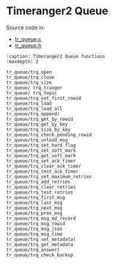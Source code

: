# Timeranger2 Queue

Source code in:

- [tr_queue.c](https://github.com/artgins/yunetas/blob/main/kernel/c/timeranger2/src/tr_queue.c)
- [tr_queue.h](https://github.com/artgins/yunetas/blob/main/kernel/c/timeranger2/src/tr_queue.h)

```{toctree}
:caption: Timeranger2 Queue functions
:maxdepth: 2

tr_queue/trq_open
tr_queue/trq_close
tr_queue/trq_size
tr_queue/ trq_tranger
tr_queue/ trq_topic
tr_queue/trq_set_first_rowid
tr_queue/trq_load
tr_queue/trq_load_all
tr_queue/trq_append(
tr_queue/trq_get_by_rowid
tr_queue/trq_get_by_key
tr_queue/trq_size_by_key
tr_queue/trq_check_pending_rowid
tr_queue/trq_unload_msg
tr_queue/trq_set_hard_flag
tr_queue/trq_set_soft_mark
tr_queue/trq_get_soft_mark
tr_queue/trq_set_ack_timer
tr_queue/trq_clear_ack_timer
tr_queue/trq_test_ack_timer
tr_queue/trq_set_maximum_retries
tr_queue/trq_add_retries
tr_queue/trq_clear_retries
tr_queue/trq_test_retries
tr_queue/trq_first_msg
tr_queue/trq_last_msg
tr_queue/trq_next_msg
tr_queue/trq_prev_msg
tr_queue/trq_msg_md_record
tr_queue/trq_msg_rowid
tr_queue/trq_msg_json
tr_queue/trq_msg_time
tr_queue/trq_set_metadata(
tr_queue/trq_get_metadata
tr_queue/trq_answer(
tr_queue/trq_check_backup


```
